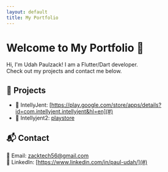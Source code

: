 ```yaml
---
layout: default
title: My Portfolio
---
```


# Welcome to My Portfolio 🚀
Hi, I'm Udah Paulzack! I am a Flutter/Dart developer.  
Check out my projects and contact me below.

## 📂 Projects
- 🔹 IntellyJent: [https://play.google.com/store/apps/details?id=com.intellyjent.intellyjent&hl=en](#)
- 🔹 Intellyjent2: [playstore](#)

## 📬 Contact
📧 Email: [zacktech56@gmail.com](mailto:zacktech56@gmail.com.com)  
🔗 LinkedIn: [https://www.linkedin.com/in/paul-udah/](#)
